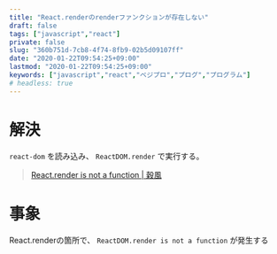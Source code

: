 ```yaml
---
title: "React.renderのrenderファンクションが存在しない"
draft: false
tags: ["javascript","react"]
private: false
slug: "360b751d-7cb8-4f74-8fb9-02b5d09107ff"
date: "2020-01-22T09:54:25+09:00"
lastmod: "2020-01-22T09:54:25+09:00"
keywords: ["javascript","react","ベジプロ","プログ","プログラム"]
# headless: true
---
```


# 解決
`react-dom` を読み込み、 `ReactDOM.render` で実行する。

> [React.render is not a function | 穀風](https://kokufu.blogspot.com/2016/09/reactrender-is-not-function.html)

# 事象
React.renderの箇所で、 `ReactDOM.render is not a function` が発生する
